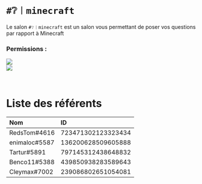 # `#❔︱minecraft`
Le salon `#❔︱minecraft` est un salon vous permettant de poser vos questions par rapport
à Minecraft

### Permissions :
![](https://img.shields.io/badge/Lecture-OUI-green?style=for-the-badge) <br/>
![](https://img.shields.io/badge/Ecriture-OUI-green?style=for-the-badge)

<br/>

# Liste des référents 
| Nom | ID|
|:---|:---|
| RedsTom#4616 | 723471302123323434 |
| enimaloc#5587 | 136200628509605888 |
| Tartur#5891 | 797145312438648832 |
| Benco11#5388 | 439850938283589643 |
| Cleymax#7002 | 239086802651054081 |